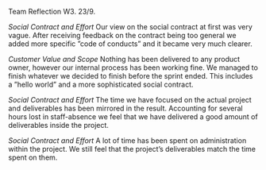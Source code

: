 Team Reflection W3.
23/9.

*Social Contract and Effort*
Our view on the social contract at first was very vague. After receiving feedback on the contract being too general we added more specific ”code of conducts” and it became very much clearer.

*Customer Value and Scope*
Nothing has been delivered to any product owner, however our internal process has been working fine. We managed to finish whatever we decided to finish before the sprint ended. This includes a ”hello world” and a more sophisticated social contract.

*Social Contract and Effort*
The time we have focused on the actual project and deliverables has been mirrored in the result. Accounting for several hours lost in staff-absence we feel that we have delivered a good amount of deliverables inside the project.

*Social Contract and Effort*
A lot of time has been spent on administration within the project. We still feel that the project’s deliverables match the time spent on them.
